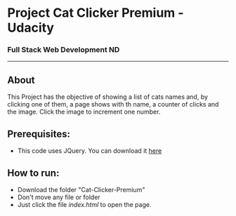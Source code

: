 # Project Cat Clicker Premium - Udacity
### Full Stack Web Development ND
_______________________
## About

This Project has the objective of showing a list of cats names and, by clicking one of them, a page shows with th name, a counter of clicks and the image. 
Click the image to increment one number.

## Prerequisites:

- This code uses JQuery. You can download it [here](https://jquery.com/download/)

## How to run:

- Download the folder "Cat-Clicker-Premium"
- Don't move any file or folder
- Just click the file *index.html* to open the page.